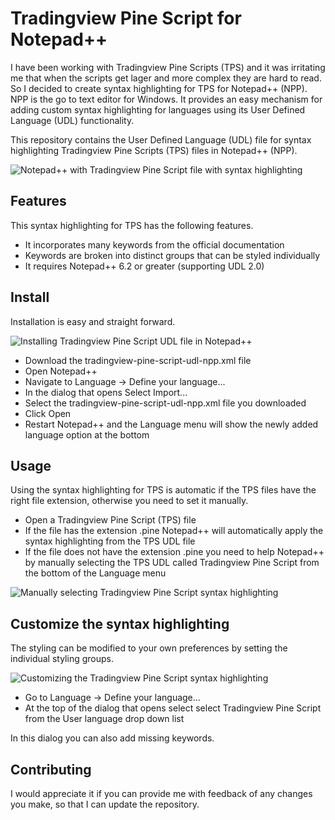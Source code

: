 # Tradingview Pine Script for Notepad++
I have been working with Tradingview Pine Scripts (TPS) and it was irritating me that when the scripts get lager and more complex they are hard to read. So I decided to create syntax highlighting for TPS for Notepad++ (NPP). NPP is the go to text editor for Windows. It provides an easy mechanism for adding custom syntax highlighting for languages using its User Defined Language (UDL) functionality.

This repository contains the User Defined Language (UDL) file for syntax highlighting Tradingview Pine Scripts (TPS) files in Notepad++ (NPP).

![Notepad++ with Tradingview Pine Script file with syntax highlighting](https://github.com/nidkil/tradingview-pine-script-udl-npp/raw/master/images/NPP_Tradingview_Pine_Script_Syntax_Highlighting.png "Notepad++ with Tradingview Pine Script file with syntax highlighting")

## Features
This syntax highlighting for TPS has the following features.
* It incorporates many keywords from the official documentation
* Keywords are broken into distinct groups that can be styled individually
* It requires Notepad++ 6.2 or greater (supporting UDL 2.0)

## Install
Installation is easy and straight forward.

![Installing Tradingview Pine Script UDL file in Notepad++](https://github.com/nidkil/tradingview-pine-script-udl-npp/raw/master/images/NPP_Language_Menu.png "Installing Tradingview Pine Script UDL file in Notepad++")

* Download the tradingview-pine-script-udl-npp.xml file
* Open Notepad++
* Navigate to Language -> Define your language...
* In the dialog that opens Select Import... 
* Select the tradingview-pine-script-udl-npp.xml file you downloaded
* Click Open
* Restart Notepad++ and the Language menu will show the newly added language option at the bottom

## Usage
Using the syntax highlighting for TPS is automatic if the TPS files have the right file extension, otherwise you need to set it manually.
* Open a Tradingview Pine Script (TPS) file 
* If the file has the extension .pine Notepad++ will automatically apply the syntax highlighting from the TPS UDL file
* If the file does not have the extension .pine you need to help Notepad++ by manually selecting the TPS UDL called Tradingview Pine Script from the bottom of the Language menu

![Manually selecting Tradingview Pine Script syntax highlighting](https://github.com/nidkil/tradingview-pine-script-udl-npp/raw/master/images/NPP_TPS_Menu_Option.png "Manually selecting Tradingview Pine Script syntax highlighting")

## Customize the syntax highlighting
The styling can be modified to your own preferences by setting the individual styling groups.

![Customizing the Tradingview Pine Script syntax highlighting](https://github.com/nidkil/tradingview-pine-script-udl-npp/raw/master/images/NPP_UDL_Dialog.png "Customizing the Tradingview Pine Script syntax highlighting")

* Go to Language -> Define your language... 
* At the top of the dialog that opens select select Tradingview Pine Script from the User language drop down list

In this dialog you can also add missing keywords.

## Contributing
I would appreciate it if you can provide me with feedback of any changes you make, so that I can update the repository.